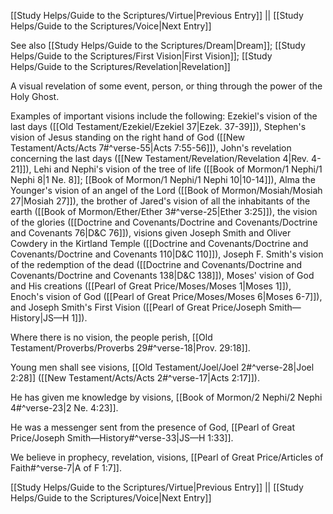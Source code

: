 [[Study Helps/Guide to the Scriptures/Virtue|Previous Entry]]  ||  [[Study Helps/Guide to the Scriptures/Voice|Next Entry]]

 See also [[Study Helps/Guide to the Scriptures/Dream|Dream]]; [[Study Helps/Guide to the Scriptures/First Vision|First Vision]]; [[Study Helps/Guide to the Scriptures/Revelation|Revelation]]

 A visual revelation of some event, person, or thing through the power of the Holy Ghost.

 Examples of important visions include the following: Ezekiel's vision of the last days ([[Old Testament/Ezekiel/Ezekiel 37|Ezek. 37-39]]), Stephen's vision of Jesus standing on the right hand of God ([[New Testament/Acts/Acts 7#^verse-55|Acts 7:55-56]]), John's revelation concerning the last days ([[New Testament/Revelation/Revelation 4|Rev. 4-21]]), Lehi and Nephi's vision of the tree of life ([[Book of Mormon/1 Nephi/1 Nephi 8|1 Ne. 8]]; [[Book of Mormon/1 Nephi/1 Nephi 10|10-14]]), Alma the Younger's vision of an angel of the Lord ([[Book of Mormon/Mosiah/Mosiah 27|Mosiah 27]]), the brother of Jared's vision of all the inhabitants of the earth ([[Book of Mormon/Ether/Ether 3#^verse-25|Ether 3:25]]), the vision of the glories ([[Doctrine and Covenants/Doctrine and Covenants/Doctrine and Covenants 76|D&C 76]]), visions given Joseph Smith and Oliver Cowdery in the Kirtland Temple ([[Doctrine and Covenants/Doctrine and Covenants/Doctrine and Covenants 110|D&C 110]]), Joseph F. Smith's vision of the redemption of the dead ([[Doctrine and Covenants/Doctrine and Covenants/Doctrine and Covenants 138|D&C 138]]), Moses' vision of God and His creations ([[Pearl of Great Price/Moses/Moses 1|Moses 1]]), Enoch's vision of God ([[Pearl of Great Price/Moses/Moses 6|Moses 6-7]]), and Joseph Smith's First Vision ([[Pearl of Great Price/Joseph Smith—History|JS—H 1]]).

 Where there is no vision, the people perish, [[Old Testament/Proverbs/Proverbs 29#^verse-18|Prov. 29:18]].

 Young men shall see visions, [[Old Testament/Joel/Joel 2#^verse-28|Joel 2:28]] ([[New Testament/Acts/Acts 2#^verse-17|Acts 2:17]]).

 He has given me knowledge by visions, [[Book of Mormon/2 Nephi/2 Nephi 4#^verse-23|2 Ne. 4:23]].

 He was a messenger sent from the presence of God, [[Pearl of Great Price/Joseph Smith—History#^verse-33|JS—H 1:33]].

 We believe in prophecy, revelation, visions, [[Pearl of Great Price/Articles of Faith#^verse-7|A of F 1:7]].

[[Study Helps/Guide to the Scriptures/Virtue|Previous Entry]]  ||  [[Study Helps/Guide to the Scriptures/Voice|Next Entry]]